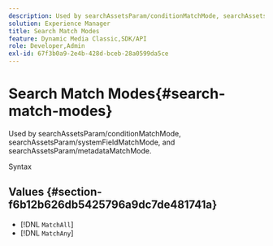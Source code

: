 ```yaml
---
description: Used by searchAssetsParam/conditionMatchMode, searchAssetsParam/systemFieldMatchMode, and searchAssetsParam/metadataMatchMode.
solution: Experience Manager
title: Search Match Modes
feature: Dynamic Media Classic,SDK/API
role: Developer,Admin
exl-id: 67f3b0a9-2e4b-428d-bceb-28a0599da5ce
---
```

# Search Match Modes{#search-match-modes}

Used by searchAssetsParam/conditionMatchMode, searchAssetsParam/systemFieldMatchMode, and searchAssetsParam/metadataMatchMode.

 Syntax 

## Values {#section-f6b12b626db5425796a9dc7de481741a}

* [!DNL `MatchAll`] 
* [!DNL `MatchAny`]
